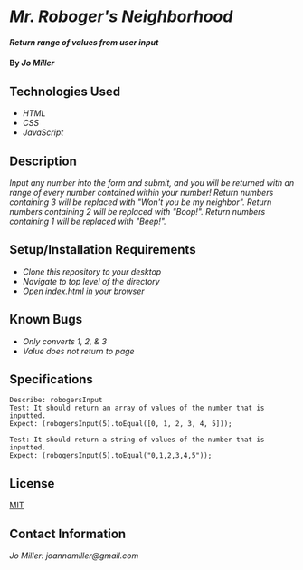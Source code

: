# _Mr. Roboger's Neighborhood_

#### _Return range of values from user input_

#### By _**Jo Miller**_

## Technologies Used

* _HTML_
* _CSS_
* _JavaScript_

## Description

_Input any number into the form and submit, and you will be returned with an range of every number contained within your number! Return numbers containing 3 will be replaced with "Won't you be my neighbor". Return numbers containing 2 will be replaced with "Boop!". Return numbers containing 1 will be replaced with "Beep!"._

## Setup/Installation Requirements

* _Clone this repository to your desktop_
* _Navigate to top level of the directory_
* _Open index.html in your browser_

## Known Bugs

* _Only converts 1, 2, & 3_
* _Value does not return to page_

## Specifications
```
Describe: robogersInput
Test: It should return an array of values of the number that is inputted.
Expect: (robogersInput(5).toEqual([0, 1, 2, 3, 4, 5]));

Test: It should return a string of values of the number that is inputted.
Expect: (robogersInput(5).toEqual("0,1,2,3,4,5"));

```

## License

[MIT](LICENSE.txt)

## Contact Information

_Jo Miller: joannamiller@gmail.com_
